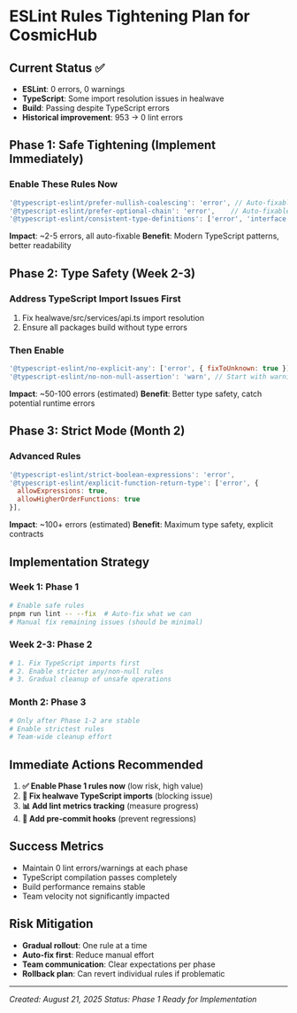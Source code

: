 # ESLint Rules Tightening Plan for CosmicHub

## Current Status ✅

- **ESLint**: 0 errors, 0 warnings
- **TypeScript**: Some import resolution issues in healwave
- **Build**: Passing despite TypeScript errors
- **Historical improvement**: 953 → 0 lint errors

## Phase 1: Safe Tightening (Implement Immediately)

### Enable These Rules Now

```javascript
'@typescript-eslint/prefer-nullish-coalescing': 'error', // Auto-fixable
'@typescript-eslint/prefer-optional-chain': 'error',    // Auto-fixable
'@typescript-eslint/consistent-type-definitions': ['error', 'interface'], // Already enabled
```

**Impact**: ~2-5 errors, all auto-fixable **Benefit**: Modern TypeScript patterns, better
readability

## Phase 2: Type Safety (Week 2-3)

### Address TypeScript Import Issues First

1. Fix healwave/src/services/api.ts import resolution
2. Ensure all packages build without type errors

### Then Enable

```javascript
'@typescript-eslint/no-explicit-any': ['error', { fixToUnknown: true }],
'@typescript-eslint/no-non-null-assertion': 'warn', // Start with warning
```

**Impact**: ~50-100 errors (estimated) **Benefit**: Better type safety, catch potential runtime
errors

## Phase 3: Strict Mode (Month 2)

### Advanced Rules

```javascript
'@typescript-eslint/strict-boolean-expressions': 'error',
'@typescript-eslint/explicit-function-return-type': ['error', {
  allowExpressions: true,
  allowHigherOrderFunctions: true
}],
```

**Impact**: ~100+ errors (estimated) **Benefit**: Maximum type safety, explicit contracts

## Implementation Strategy

### Week 1: Phase 1

```bash
# Enable safe rules
pnpm run lint -- --fix  # Auto-fix what we can
# Manual fix remaining issues (should be minimal)
```

### Week 2-3: Phase 2

```bash
# 1. Fix TypeScript imports first
# 2. Enable stricter any/non-null rules
# 3. Gradual cleanup of unsafe operations
```

### Month 2: Phase 3

```bash
# Only after Phase 1-2 are stable
# Enable strictest rules
# Team-wide cleanup effort
```

## Immediate Actions Recommended

1. **✅ Enable Phase 1 rules now** (low risk, high value)
2. **🔧 Fix healwave TypeScript imports** (blocking issue)
3. **📊 Add lint metrics tracking** (measure progress)
4. **🚀 Add pre-commit hooks** (prevent regressions)

## Success Metrics

- Maintain 0 lint errors/warnings at each phase
- TypeScript compilation passes completely
- Build performance remains stable
- Team velocity not significantly impacted

## Risk Mitigation

- **Gradual rollout**: One rule at a time
- **Auto-fix first**: Reduce manual effort
- **Team communication**: Clear expectations per phase
- **Rollback plan**: Can revert individual rules if problematic

---

_Created: August 21, 2025_ _Status: Phase 1 Ready for Implementation_
